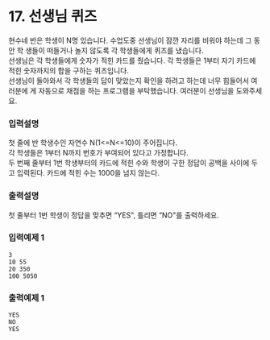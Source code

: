 # 17. 선생님 퀴즈

현수네 반은 학생이 N명 있습니다. 수업도중 선생님이 잠깐 자리를 비워야 하는데 그 동안 학 생들이 떠들거나 놀지 않도록 각 학생들에게 퀴즈를 냈습니다.<br>
선생님은 각 학생들에게 숫자가 적힌 카드를 줬습니다. 각 학생들은 1부터 자기 카드에 적힌 숫자까지의 합을 구하는 퀴즈입니다.   
선생님이 돌아와서 각 학생들의 답이 맞았는지 확인을 하려고 하는데 너무 힘들어서 여러분에 게 자동으로 채점을 하는 프로그램을 부탁했습니다. 여러분이 선생님을 도와주세요.

### 입력설명

첫 줄에 반 학생수인 자연수 N(1<=N<=10)이 주어집니다.   
각 학생들은 1부터 N까지 번호가 부여되어 있다고 가정합니다.   
두 번째 줄부터 1번 학생부터의 카드에 적힌 수와 학생이 구한 정답이 공백을 사이에 두고 입력된다. 카드에 적힌 수는 1000을 넘지 않는다.

### 출력설명

첫 줄부터 1번 학생이 정답을 맞추면 “YES", 틀리면 ”NO"를 출력하세요.

### 입력예제 1

```text
3
10 55
20 350
100 5050
```

### 출력예제 1

```text
YES
NO
YES
```
